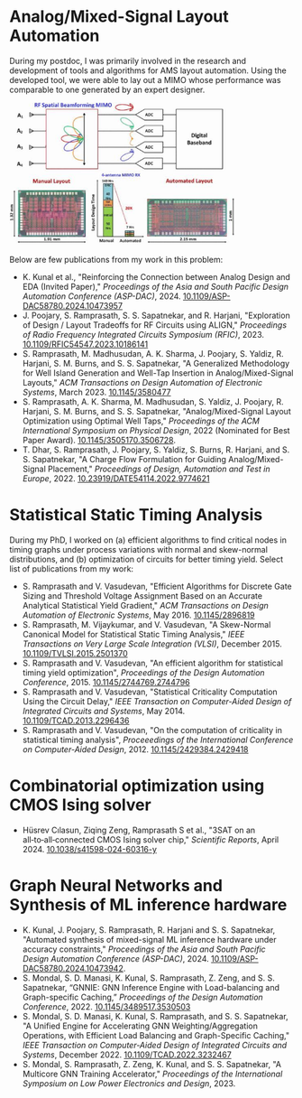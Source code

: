 # Analog/Mixed-Signal Layout Automation
During my postdoc, I was primarily involved in the research and development of tools and algorithms for AMS layout automation. Using the developed tool, we were able to lay out a MIMO whose performance was comparable to one generated by an expert designer.

<img src="/research/mimo.jpg" width="400" height="253">

Below are few publications from my work in this problem:
- K. Kunal et al., "Reinforcing the Connection between Analog Design and EDA (Invited Paper)," _Proceedings of the Asia and South Pacific Design Automation Conference (ASP-DAC)_, 2024. [10.1109/ASP-DAC58780.2024.10473957](https://doi.org/10.1109/ASP-DAC58780.2024.10473957)
- J. Poojary, S. Ramprasath, S. S. Sapatnekar, and R. Harjani, "Exploration of Design / Layout Tradeoffs for RF Circuits using ALIGN," _Proceedings of Radio Frequency Integrated Circuits Symposium (RFIC)_, 2023. [10.1109/RFIC54547.2023.10186141](https://doi.org/10.1109/RFIC54547.2023.10186141)
- S. Ramprasath, M. Madhusudan, A. K. Sharma, J. Poojary, S. Yaldiz, R. Harjani, S. M. Burns, and S. S. Sapatnekar, "A Generalized Methodology for Well Island Generation and Well-Tap Insertion in Analog/Mixed-Signal Layouts," _ACM Transactions on Design Automation of Electronic Systems_, March 2023. [10.1145/3580477](https://doi.org/10.1145/3580477)
- S. Ramprasath, A. K. Sharma, M. Madhusudan, S. Yaldiz, J. Poojary, R. Harjani, S. M. Burns, and S. S. Sapatnekar, "Analog/Mixed-Signal Layout Optimization using Optimal Well Taps," _Proceedings of the ACM International Symposium on Physical Design_, 2022 (Nominated for Best Paper Award). [10.1145/3505170.3506728](https://doi.org/10.1145/3505170.3506728).
- T. Dhar, S. Ramprasath, J. Poojary, S. Yaldiz, S. Burns, R. Harjani, and S. S. Sapatnekar, "A Charge Flow Formulation for Guiding Analog/Mixed-Signal Placement," _Proceedings of Design, Automation and Test in Europe_, 2022. [10.23919/DATE54114.2022.9774621](https://doi.org/10.23919/DATE54114.2022.9774621)

# Statistical Static Timing Analysis
During my PhD, I worked on (a) efficient algorithms to find critical nodes in timing graphs under process variations with normal and skew-normal distributions, and (b) optimization of circuits for better timing yield. Select list of publications from my work:

- S. Ramprasath and V. Vasudevan, "Efficient Algorithms for Discrete Gate Sizing and Threshold Voltage Assignment Based on an Accurate Analytical Statistical Yield Gradient," _ACM Transactions on Design Automation of Electronic Systems_, May 2016. [10.1145/2896819](https://doi.org/10.1145/2896819)
- S. Ramprasath, M. Vijaykumar, and V. Vasudevan, "A Skew-Normal Canonical Model for Statistical Static Timing Analysis," _IEEE Transactions on Very Large Scale Integration (VLSI)_, December 2015. [10.1109/TVLSI.2015.2501370](https://doi.org/10.1109/TVLSI.2015.2501370)
- S. Ramprasath and V. Vasudevan, "An efficient algorithm for statistical timing yield optimization", _Proceedings of the Design Automation Conference_, 2015. [10.1145/2744769.2744796](https://doi.org/10.1145/2744769.2744796)
- S. Ramprasath and V. Vasudevan, "Statistical Criticality Computation Using the Circuit Delay," _IEEE Transaction on Computer-Aided Design of Integrated Circuits and Systems_, May 2014. [10.1109/TCAD.2013.2296436](https://doi.org/10.1109/TCAD.2013.2296436)
- S. Ramprasath and V. Vasudevan, "On the computation of criticality in statistical timing analysis", _Proceeedings of the International Conference on Computer-Aided Design_, 2012. [10.1145/2429384.2429418](https://doi.org/10.1145/2429384.2429418)


# Combinatorial optimization using CMOS Ising solver
- Hüsrev Cılasun, Ziqing Zeng, Ramprasath S et al., "3SAT on an all‑to‑all‑connected CMOS Ising solver chip," _Scientific Reports_, April 2024. [10.1038/s41598-024-60316-y](https://www.nature.com/articles/s41598-024-60316-y.epdf)

# Graph Neural Networks and Synthesis of ML inference hardware
- K. Kunal, J. Poojary, S. Ramprasath, R. Harjani and S. S. Sapatnekar, "Automated synthesis of mixed-signal ML inference hardware under accuracy constraints," _Proceedings of the Asia and South Pacific Design Automation Conference (ASP-DAC)_, 2024. [10.1109/ASP-DAC58780.2024.10473942](https://doi.org/10.1109/ASP-DAC58780.2024.10473942).
- S. Mondal, S. D. Manasi, K. Kunal, S. Ramprasath, Z. Zeng, and S. S. Sapatnekar, “GNNIE: GNN Inference Engine with Load-balancing and Graph-specific Caching,” _Proceedings of the Design Automation Conference_, 2022. [10.1145/3489517.3530503](https://doi.org/10.1145/3489517.3530503)
- S. Mondal, S. D. Manasi, K. Kunal, S. Ramprasath, and S. S. Sapatnekar, "A Unified Engine for Accelerating GNN Weighting/Aggregation Operations, with Efficient Load Balancing and Graph-Specific Caching," _IEEE Transaction on Computer-Aided Design of Integrated Circuits and Systems_, December 2022. [10.1109/TCAD.2022.3232467](https://doi.org/10.1109/TCAD.2022.3232467)
- S. Mondal, S. Ramprasath, Z. Zeng, K. Kunal, and S. S. Sapatnekar, "A Multicore GNN Training Accelerator," _Proceedings of the International Symposium on Low Power Electronics and Design_, 2023.

